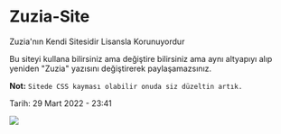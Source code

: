# Zuzia-Site
Zuzia'nın Kendi Sitesidir Lisansla Korunuyordur

Bu siteyi kullana bilirsiniz ama değiştire bilirsiniz ama aynı altyapıyı alıp yeniden "Zuzia" yazısını değiştirerek paylaşamazsınız.

**Not:** `Sitede CSS kayması olabilir onuda siz düzeltin artık.`


Tarih: 29 Mart 2022 - 23:41

<img src="https://user-images.githubusercontent.com/89024894/163262006-cd86c82a-80bf-4209-948f-cfb68f6f69c0.png">
